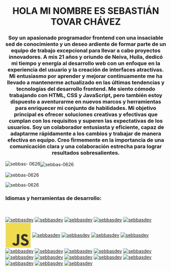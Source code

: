 <h1 align="center">HOLA MI NOMBRE ES SEBASTIÁN TOVAR CHÁVEZ</h1>
<h3 align="center">Soy un apasionado programador frontend con una insaciable sed de conocimiento y un deseo ardiente de formar parte de un equipo de trabajo excepcional para llevar a cabo proyectos innovadores. A mis 21 años y oriundo de Neiva, Huila, dedicó mi tiempo y energía al desarrollo web con un enfoque en la experiencia del usuario y la creación de interfaces atractivas. Mi entusiasmo por aprender y mejorar continuamente me ha llevado a mantenerme actualizado en las últimas tendencias y tecnologías del desarrollo frontend. Me siento cómodo trabajando con HTML, CSS y JavaScript, pero también estoy dispuesto a aventurarme en nuevos marcos y herramientas para enriquecer mi conjunto de habilidades. Mi objetivo principal es ofrecer soluciones creativas y efectivas que cumplan con los requisitos y superen las expectativas de los usuarios. Soy un colaborador entusiasta y eficiente, capaz de adaptarme rápidamente a los cambios y trabajar de manera efectiva en equipo. Creo firmemente en la importancia de una comunicación clara y una colaboración estrecha para lograr resultados sobresalientes.</h3>
<p><img align="left" src="https://github-readme-stats.vercel.app/api/top-langs?username=sebbas-0626&show_icons=true&locale=en&layout=compact" alt="sebbas- 0626"  /></p>
<p> <img align="center" src="https://github-readme-stats.vercel.app/api?username=sebbas-0626&show_icons=true&locale=en" alt ="sebbas-0626"  /></p>
<p><img align="center" src="https://github-readme-streak-stats.herokuapp.com/?user=sebbas-0626&" alt= "sebbas-0626"    /></p>
<p align="izquierda"> <img src="https://komarev.com/ghpvc/?username=sebbas-0626&label=Profile%20views&color=0e75b6&style=flat" alt="sebbas-0626" /> </p >
<h3 align="left">Idiomas y herramientas de desarrollo:</h3>
<p align="left"> <a href="https://github.com/ryo-ma/github-profile-trofeo"><img src="https://github-perfil-trofeo.vercel. app/?username=sebbas-0626" alt=""  /></a> </p>
<p align="left">
<a href="https://dev.to/sebbasdev" target="blank"><img align="center" src="https://raw.githubusercontent.com/rahuldkjain/github-profile-readme-generator /master/src/images/icons/Social/devto.svg" width="80" height="80"  align="center" alt="sebbasdev"  /></a>
  <a href="" target="blank"><img align="center" src="https://www.vectorlogo.zone/logos/git-scm/git-scm-ar21.svg" width="150" height="120"  align="center" alt="sebbasdev"  /></a>
  <a href="" target="blank"><img align="center" src="https://www.vectorlogo.zone/logos/github/github-tile.svg" width="80" height="80"  align="center" alt="sebbasdev"  /></a>
<a href="" target="blank"><img align="center" src="https://www.vectorlogo.zone/logos/w3_html5/w3_html5-icon.svg" width="80" height="80"  align="center" alt="sebbasdev"  /></a>
<a href="" target="blank"><img align="center" src="https://www.vectorlogo.zone/logos/w3_css/w3_css-icon.svg" width="80" height="80"  align="center" alt="sebbasdev"  /></a>
<a href="" target="blank"><img align="center" src="https://raw.githubusercontent.com/devicons/devicon/master/icons/javascript/javascript-original.svg" width="80" height="80"  align="center" alt="sebbasdev"  /></a>
<a href="" target="blank"><img align="center" src="https://www.vectorlogo.zone/logos/vuejs/vuejs-icon.svg" width="80" height="80"  align="center" alt="sebbasdev"  /></a>
<a href="" target="blank"><img align="center" src="https://www.vectorlogo.zone/logos/reactjs/reactjs-icon.svg" width="80" height="80"  align="center" alt="sebbasdev"  /></a>
<a href="" target="blank"><img align="center" src="https://www.vectorlogo.zone/logos/laravel/laravel-icon.svg" width="80" height="80"  align="center" alt="sebbasdev"  /></a>
<a href="" target="blank"><img align="center" src="https://www.vectorlogo.zone/logos/postgresql/postgresql-icon.svg" width="80" height="80"  align="center" alt="sebbasdev"  /></a>
<a href="" target="blank"><img align="center" src="https://www.vectorlogo.zone/logos/getpostman/getpostman-icon.svg" width="80" height="80"  align="center" alt="sebbasdev"  /></a>
<a href="" target="blank"><img align="center" src="https://www.vectorlogo.zone/logos/mongodb/mongodb-icon.svg" width="80" height="80"  align="center" alt="sebbasdev"  /></a>
<a href="" target="blank"><img align="center" src="https://www.vectorlogo.zone/logos/mysql/mysql-icon.svg" width="80" height="80"  align="center" alt="sebbasdev"  /></a>
<a href="" target="blank"><img align="center" src="https://www.vectorlogo.zone/logos/visualstudio_code/visualstudio_code-icon.svg" width="80" height="80"  align="center" alt="sebbasdev"  /></a>
<a href="" target="blank"><img align="center" src="https://www.vectorlogo.zone/logos/nodejs/nodejs-icon.svg" width="80" height="80"  align="center" alt="sebbasdev"  /></a>
<a href="" target="blank"><img align="center" src="https://www.vectorlogo.zone/logos/netlify/netlify-icon.svg" width="80" height="80"  align="center" alt="sebbasdev"  /></a>
<a href="" target="blank"><img align="center" src="https://www.vectorlogo.zone/logos/codepen/codepen-tile.svg" width="80" height="80"  align="center" alt="sebbasdev"  /></a>
<a href="" target="blank"><img align="center" src="https://www.vectorlogo.zone/logos/figma/figma-icon.svg" width="80" height="80"  align="center" alt="sebbasdev"  /></a>
<a href="" target="blank"><img align="center" src="https://www.vectorlogo.zone/logos/adobe_illustrator/adobe_illustrator-icon.svg" width="80" height="80"  align="center" alt="sebbasdev"  /></a>
<a href="" target="blank"><img align="center" src="https://www.vectorlogo.zone/logos/docker/docker-tile.svg" width="80" height="80"  align="center" alt="sebbasdev"  /></a>
<a href="" target="blank"><img align="center" src="https://www.vectorlogo.zone/logos/tailwindcss/tailwindcss-icon.svg" width="80" height="80"  align="center" alt="sebbasdev"  /></a>
<a href="" target="blank"><img align="center" src="https://www.vectorlogo.zone/logos/getbootstrap/getbootstrap-icon.svg" width="80" height="80"  align="center" alt="sebbasdev"  /></a>
<a href="" target="blank"><img align="center" src="https://www.vectorlogo.zone/logos/wordpress/wordpress-tile.svg" width="80" height="80"  align="center" alt="sebbasdev"  /></a>




